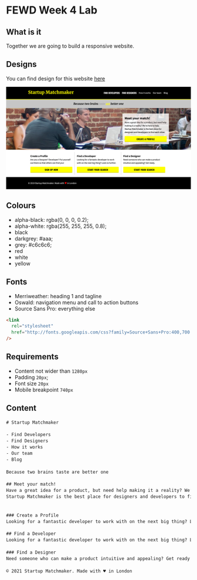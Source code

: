 # FEWD Week 4 Lab

## What is it

Together we are going to build a responsive website.

## Designs

You can find design for this website [here](./designs)

![design](./designs/desktop.png)

## Colours

- alpha-black: rgba(0, 0, 0, 0.2);
- alpha-white: rgba(255, 255, 255, 0.8);
- black
- darkgrey: #aaa;
- grey: #c6c6c6;
- red
- white
- yellow

## Fonts

- Merriweather: heading 1 and tagline
- Oswald: navigation menu and call to action buttons
- Source Sans Pro: everything else

```html
<link
  rel="stylesheet"
  href="http://fonts.googleapis.com/css?family=Source+Sans+Pro:400,700|Oswald:700|Merriweather:700,700italic"
/>
```

## Requirements

- Content not wider than `1280px`
- Padding `20px`;
- Font size `20px`
- Mobile breakpoint `740px`

## Content

```txt
# Startup Matchmaker

- Find Developers
- Find Designers
- How it works
- Our team
- Blog

Because two brains taste are better one

## Meet your match!
Have a great idea for a product, but need help making it a reality? We’re here to help.
Startup Matchmaker is the best place for designers and developers to find each other.


### Create a Profile
Looking for a fantastic developer to work with on the next big thing? Look no further.

## Find a Developer
Looking for a fantastic developer to work with on the next big thing? Look no further.

### Find a Designer
Need someone who can make a product intuitive and appealing? Get ready

© 2021 Startup Matchmaker. Made with ♥ in London

```
